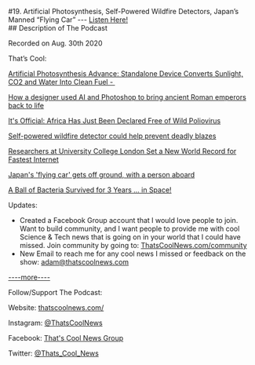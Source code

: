 #19. Artificial Photosynthesis, Self-Powered Wildfire Detectors, Japan’s Manned “Flying Car”
        ---
        [Listen Here!](https://thatscoolnews.podbean.com/e/19-artificial-photosynthesis-self-powered-wildfire-detectors-japan-s-manned-flying-car/) \
        ## Description of The Podcast
        <p style="text-align:left;">Recorded on Aug. 30th 2020</p>

<p style="text-align:left;">That’s Cool:</p>

<p style="text-align:left;"><a href='https://scitechdaily.com/artificial-photosynthesis-advance-standalone-device-converts-sunlight-co2-and-water-into-clean-fuel/'>Artificial Photosynthesis Advance: Standalone Device Converts Sunlight, CO2 and Water Into Clean Fuel - </a></p>

<p style="text-align:left;"><a href='https://www.theverge.com/2020/8/21/21395115/roman-emperors-photorealistic-portraits-ai-artbreeder-dan-voshart'>How a designer used AI and Photoshop to bring ancient Roman emperors back to life</a></p>

<p style="text-align:left;"><a href='https://www.sciencealert.com/who-officially-declares-africa-free-of-wild-poliovirus'>It's Official: Africa Has Just Been Declared Free of Wild Poliovirus</a></p>

<p style="text-align:left;"><a href='https://www.sciencemag.org/news/2020/08/self-powered-wildfire-detector-could-help-prevent-deadly-blazes'>Self-powered wildfire detector could help prevent deadly blazes</a></p>

<p style="text-align:left;"><a href='https://gizmodo.com/researchers-at-university-college-london-set-a-new-worl-1844789699'>Researchers at University College London Set a New World Record for Fastest Internet</a></p>

<p style="text-align:left;"><a href='https://techxplore.com/news/2020-08-japan-car-ground-person-aboard.html'>Japan's 'flying car' gets off ground, with a person aboard</a></p>

<p style="text-align:left;"><a href='https://www.wired.com/story/a-ball-of-bacteria-survived-for-3-years-in-space/'>A Ball of Bacteria Survived for 3 Years ... in Space!</a></p>

<p style="text-align:left;">Updates:</p>

<ul style="text-align:left;"><li style="font-weight:400;text-align:left;">Created a Facebook Group account that I would love people to join. Want to build community, and I want people to provide me with cool Science & Tech news that is going on in your world that I could have missed. Join community by going to: <a href='https://www.facebook.com/groups/thatscoolnews'>ThatsCoolNews.com/community</a></li>

<li>New Email to reach me for any cool news I missed or feedback on the show: <a href='mailto:adam@thatscoolnews.com'>adam@thatscoolnews.com</a></li>

</ul>
<p style="text-align:left;"><a href='mailto:adam@thatscoolnews.com'>----more----</a></p>

<p style="text-align:left;">Follow/Support The Podcast:</p>

<p style="text-align:left;">Website: <a href='https://thatscoolnews.com/'>thatscoolnews.com/</a></p>

<p style="text-align:left;">Instagram: <a href='https://www.instagram.com/thatscoolnews/'>@ThatsCoolNews</a></p>

<p style="text-align:left;">Facebook: <a href='https://www.facebook.com/groups/ThatsCoolNews'>That's Cool News Group</a></p>

<p style="text-align:left;">Twitter: <a href='https://twitter.com/Thats_Cool_News'>@Thats_Cool_News</a></p>

<p style="text-align:left;"> </p>

<p style="text-align:left;"> </p>
